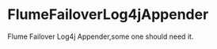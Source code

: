 FlumeFailoverLog4jAppender
==========================

Flume Failover Log4j Appender,some one should need it.
